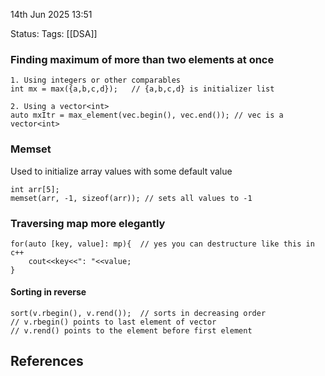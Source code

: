 14th Jun 2025 13:51

Status: 
Tags: [[DSA]]

### Finding maximum of more than two elements at once
```
1. Using integers or other comparables
int mx = max({a,b,c,d});   // {a,b,c,d} is initializer list

2. Using a vector<int>
auto mxItr = max_element(vec.begin(), vec.end()); // vec is a vector<int>
```

### Memset
Used to initialize array values with some default value
```
int arr[5];
memset(arr, -1, sizeof(arr)); // sets all values to -1
```

### Traversing map more elegantly
```
for(auto [key, value]: mp){  // yes you can destructure like this in c++
	cout<<key<<": "<<value;
}
```

#### Sorting in reverse
```
sort(v.rbegin(), v.rend());  // sorts in decreasing order
// v.rbegin() points to last element of vector
// v.rend() points to the element before first element 
```

## References
